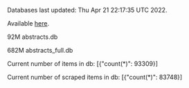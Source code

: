 Databases last updated: Thu Apr 21 22:17:35 UTC 2022. 

Available [here](https://github.com/cbeauhilton/ash-db/releases).


92M	abstracts.db

682M	abstracts_full.db

Current number of items in db:
[{"count(*)": 93309}]

Current number of scraped items in db:
[{"count(*)": 83748}]
